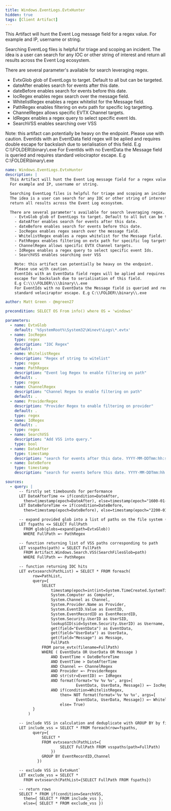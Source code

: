 ```yaml
---
title: Windows.EventLogs.EvtxHunter
hidden: true
tags: [Client Artifact]
---
```


This Artifact will hunt the Event Log message field for a regex value.
For example and IP, username or string.

Searching EventLog files is helpful for triage and scoping an incident.
The idea is a user can search for any IOC or other string of interest and
return all results across the Event Log ecosystem.

There are several parameter's available for search leveraging regex.
  - EvtxGlob glob of EventLogs to target. Default to all but can be targeted.
  - dateAfter enables search for events after this date.
  - dateBefore enables search for events before this date.
  - IocRegex enables regex search over the message field.
  - WhitelistRegex enables a regex whitelist for the Message field.
  - PathRegex enables filtering on evtx path for specific log targetting.
  - ChannelRegex allows specific EVTX Channel targets.
  - IdRegex enables a regex query to select specific event Ids.
  - SearchVSS enables searching over VSS

  Note: this artifact can potentially be heavy on the endpoint.
  Please use with caution.
  EventIds with an EventData field regex will be aplied and requires double
  escape for backslash due to serialisation of this field.
  E.g C:\\\\FOLDER\\\\binary\\.exe
  For EventIds with no EventData the Message field is queried and requires
  standard velociraptor escape. E.g C:\\FOLDER\\binary\\.exe


```yaml
name: Windows.EventLogs.EvtxHunter
description: |
  This Artifact will hunt the Event Log message field for a regex value.
  For example and IP, username or string.

  Searching EventLog files is helpful for triage and scoping an incident.
  The idea is a user can search for any IOC or other string of interest and
  return all results across the Event Log ecosystem.

  There are several parameter's available for search leveraging regex.
    - EvtxGlob glob of EventLogs to target. Default to all but can be targeted.
    - dateAfter enables search for events after this date.
    - dateBefore enables search for events before this date.
    - IocRegex enables regex search over the message field.
    - WhitelistRegex enables a regex whitelist for the Message field.
    - PathRegex enables filtering on evtx path for specific log targetting.
    - ChannelRegex allows specific EVTX Channel targets.
    - IdRegex enables a regex query to select specific event Ids.
    - SearchVSS enables searching over VSS

    Note: this artifact can potentially be heavy on the endpoint.
    Please use with caution.
    EventIds with an EventData field regex will be aplied and requires double
    escape for backslash due to serialisation of this field.
    E.g C:\\\\FOLDER\\\\binary\\.exe
    For EventIds with no EventData the Message field is queried and requires
    standard velociraptor escape. E.g C:\\FOLDER\\binary\\.exe

author: Matt Green - @mgreen27

precondition: SELECT OS From info() where OS = 'windows'

parameters:
  - name: EvtxGlob
    default: '%SystemRoot%\System32\Winevt\Logs\*.evtx'
  - name: IocRegex
    type: regex
    description: "IOC Regex"
    default:
  - name: WhitelistRegex
    description: "Regex of string to witelist"
    type: regex
  - name: PathRegex
    description: "Event log Regex to enable filtering on path"
    default: .
    type: regex
  - name: ChannelRegex
    description: "Channel Regex to enable filtering on path"
    default: .
  - name: ProviderRegex
    description: "Provider Regex to enable filtering on provider"
    default: .
    type: regex
  - name: IdRegex
    default: .
    type: regex
  - name: SearchVSS
    description: "Add VSS into query."
    type: bool
  - name: DateAfter
    type: timestamp
    description: "search for events after this date. YYYY-MM-DDTmm:hh:ssZ"
  - name: DateBefore
    type: timestamp
    description: "search for events before this date. YYYY-MM-DDTmm:hh:ssZ"

sources:
  - query: |
      -- firstly set timebounds for performance
      LET DateAfterTime <= if(condition=DateAfter,
        then=timestamp(epoch=DateAfter), else=timestamp(epoch="1600-01-01"))
      LET DateBeforeTime <= if(condition=DateBefore,
        then=timestamp(epoch=DateBefore), else=timestamp(epoch="2200-01-01"))

      -- expand provided glob into a list of paths on the file system (fs)
      LET fspaths <= SELECT FullPath
        FROM glob(globs=expand(path=EvtxGlob))
        WHERE FullPath =~ PathRegex

      -- function returning list of VSS paths corresponding to path
      LET vsspaths(path) = SELECT FullPath
        FROM Artifact.Windows.Search.VSS(SearchFilesGlob=path)
        WHERE FullPath =~ PathRegex

      -- function returning IOC hits
      LET evtxsearch(PathList) = SELECT * FROM foreach(
            row=PathList,
            query={
                SELECT
                    timestamp(epoch=int(int=System.TimeCreated.SystemTime)) AS EventTime,
                    System.Computer as Computer,
                    System.Channel as Channel,
                    System.Provider.Name as Provider,
                    System.EventID.Value as EventID,
                    System.EventRecordID as EventRecordID,
                    System.Security.UserID as UserSID,
                    lookupSID(sid=System.Security.UserID) as Username,
                    get(field="EventData") as EventData,
                    get(field="UserData") as UserData,
                    get(field="Message") as Message,
                    FullPath
                FROM parse_evtx(filename=FullPath)
                WHERE ( EventData OR UserData OR Message )
                    AND EventTime < DateBeforeTime
                    AND EventTime > DateAfterTime
                    AND Channel =~ ChannelRegex
                    AND Provider =~ ProviderRegex
                    AND str(str=EventID) =~ IdRegex
                    AND format(format='%v %v %v', args=[
                               EventData, UserData, Message]) =~ IocRegex
                    AND if(condition=WhitelistRegex,
                        then= NOT format(format='%v %v %v', args=[
                               EventData, UserData, Message]) =~ WhitelistRegex,
                        else= True)
            }
          )

      -- include VSS in calculation and deduplicate with GROUP BY by file
      LET include_vss = SELECT * FROM foreach(row=fspaths,
            query={
                SELECT *
                FROM evtxsearch(PathList={
                        SELECT FullPath FROM vsspaths(path=FullPath)
                    })
                GROUP BY EventRecordID,Channel
              })

      -- exclude VSS in EvtxHunt`
      LET exclude_vss = SELECT *
        FROM evtxsearch(PathList={SELECT FullPath FROM fspaths})

      -- return rows
      SELECT * FROM if(condition=SearchVSS,
        then={ SELECT * FROM include_vss },
        else={ SELECT * FROM exclude_vss })

```
